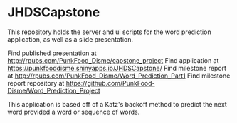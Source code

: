 # JHDSCapstone

This repository holds the server and ui scripts for the word prediction application, as well as a slide presentation.

Find published presentation at http://rpubs.com/PunkFood_Disme/capstone_project
Find application at https://punkfooddisme.shinyapps.io/JHDSCapstone/
Find milestone report at http://rpubs.com/PunkFood_Disme/Word_Prediction_Part1
Find milestone report repository at https://github.com/PunkFood-Disme/Word_Prediction_Project

This application is based off of a Katz's backoff method to predict the next word provided a word or sequence of words.
